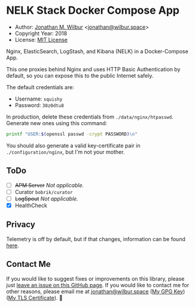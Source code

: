 # NELK Stack Docker Compose App

* Author: [Jonathan M. Wilbur](https://jonathan.wilbur.space) <[jonathan@wilbur.space](mailto:jonathan@wilbur.space)>
* Copyright Year: 2018
* License: [MIT License](https://mit-license.org/)

Nginx, ElasticSearch, LogStash, and Kibana (NELK) in a Docker-Compose App.

This one proxies behind Nginx and uses HTTP Basic Authentication by default, so
you can expose this to the public Internet safely.

The default credentials are:

- Username: `squishy`
- Password: `30z0dtu8`

In production, delete these credentials from `./data/nginx/htpasswd`. Generate
new ones using this command:

```bash
printf "USER:$(openssl passwd -crypt PASSWORD)\n"
```

You should also generate a valid key-certificate pair in `./configuration/nginx`,
but I'm not your mother.

## ToDo

- [ ] ~~APM Server~~ _Not applicable._
- [ ] Curator `bobrik/curator`
- [ ] ~~LogSpout~~ _Not applicable._
- [x] HealthCheck

## Privacy

Telemetry is off by default, but if that changes, information can be found
[here](https://www.elastic.co/legal/telemetry-privacy-statement).

## Contact Me

If you would like to suggest fixes or improvements on this library, please just
[leave an issue on this GitHub page](https://github.com/JonathanWilbur/asn1-ts/issues). If you would like to contact me for other reasons,
please email me at [jonathan@wilbur.space](mailto:jonathan@wilbur.space)
([My GPG Key](https://jonathan.wilbur.space/downloads/jonathan@wilbur.space.gpg.pub))
([My TLS Certificate](https://jonathan.wilbur.space/downloads/jonathan@wilbur.space.chain.pem)). :boar: